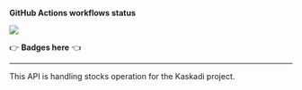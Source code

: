 **GitHub Actions workflows status**

![](https://img.shields.io/github/workflow/status/kaskadi/kaskadi-stocks-api/deploy?label=deployed&logo=Amazon%20AWS)
<!-- Only for branches which are not release/** or master -->
<!-- ![](https://img.shields.io/github/workflow/status/kaskadi/kaskadi-stocks-api/syntax-test?label=syntax-test&logo=serverless) -->

:point_right: **Badges here** :point_left:

****

This API is handling stocks operation for the Kaskadi project.
